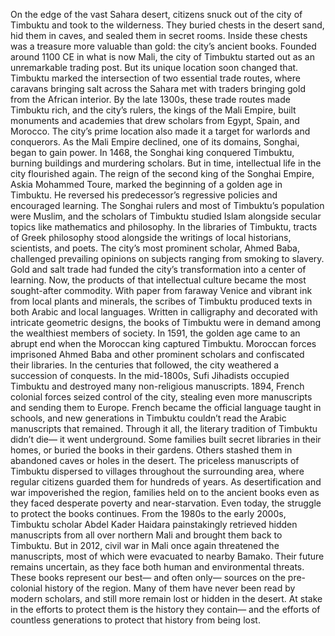 On the edge of the vast Sahara desert, citizens snuck out of the city of Timbuktu and took to the wilderness. They buried chests in the desert sand, hid them in caves, and sealed them in secret rooms. Inside these chests was a treasure  more valuable than gold: the city’s ancient books. Founded around 1100 CE  in what is now Mali, the city of Timbuktu started  out as an unremarkable trading post. But its unique location  soon changed that. Timbuktu marked the intersection of two essential trade routes, where caravans bringing  salt across the Sahara met with traders bringing gold from the African interior. By the late 1300s, these trade routes  made Timbuktu rich, and the city’s rulers,  the kings of the Mali Empire, built monuments and academies that drew scholars from Egypt, Spain, and Morocco. The city’s prime location also made it a target for warlords and conquerors. As the Mali Empire declined,  one of its domains, Songhai, began to gain power. In 1468, the Songhai king  conquered Timbuktu, burning buildings and murdering scholars. But in time, intellectual life  in the city flourished again. The reign of the second king  of the Songhai Empire, Askia Mohammed Toure, marked the beginning of a golden age  in Timbuktu. He reversed his predecessor’s regressive policies and encouraged learning. The Songhai rulers and most of Timbuktu’s  population were Muslim, and the scholars of Timbuktu  studied Islam alongside secular topics  like mathematics and philosophy. In the libraries of Timbuktu, tracts of Greek philosophy stood alongside the writings of local historians, scientists, and poets. The city’s most prominent scholar, Ahmed Baba, challenged prevailing opinions on subjects ranging from smoking to slavery. Gold and salt trade had funded the city’s transformation into a center of learning. Now, the products  of that intellectual culture became the most sought-after  commodity. With paper from faraway Venice and vibrant ink from local plants and minerals, the scribes of Timbuktu produced  texts in both Arabic and local languages. Written in calligraphy and decorated with intricate geometric designs, the books of Timbuktu were in demand among the wealthiest members of society. In 1591, the golden age  came to an abrupt end when the Moroccan king  captured Timbuktu. Moroccan forces imprisoned  Ahmed Baba and other prominent scholars and confiscated their libraries. In the centuries that followed, the city  weathered a succession of conquests. In the mid-1800s,  Sufi Jihadists occupied Timbuktu and destroyed many non-religious manuscripts. 1894, French colonial forces seized control of the city, stealing even more manuscripts and sending them to Europe. French became the official language taught in schools, and new generations in Timbuktu couldn’t read the Arabic manuscripts  that remained. Through it all, the literary tradition of Timbuktu didn’t die— it went underground. Some families built secret libraries in their homes, or buried the books in their gardens. Others stashed them in abandoned caves  or holes in the desert. The priceless manuscripts of Timbuktu dispersed to villages  throughout the surrounding area, where regular citizens guarded  them for hundreds of years. As desertification and war  impoverished the region, families held on to the ancient books even as they faced desperate poverty and near-starvation. Even today, the struggle to protect the books continues. From the 1980s to the early 2000s, Timbuktu scholar Abdel Kader Haidara painstakingly retrieved hidden manuscripts from all over northern Mali  and brought them back to Timbuktu. But in 2012, civil war in Mali  once again threatened the manuscripts, most of which were evacuated to nearby Bamako. Their future remains uncertain, as they face both human  and environmental threats. These books represent our best— and often only— sources on the pre-colonial history of the region. Many of them have never been  read by modern scholars, and still more remain lost  or hidden in the desert. At stake in the efforts to protect them is the history they contain— and the efforts of countless generations to protect that history from being lost. 